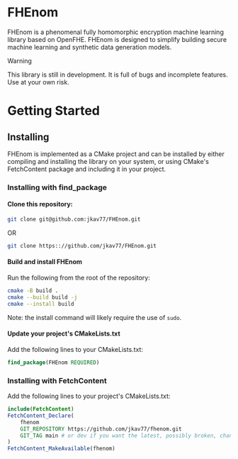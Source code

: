 # FHEnom
FHEnom is a phenomenal fully homomorphic encryption machine learning library based on OpenFHE. FHEnom is designed to simplify building secure machine learning and synthetic data generation models. 

> [!WARNING]
> This library is still in development. It is full of bugs and incomplete features. Use at your own risk.

# Getting Started

## Installing 

FHEnom is implemented as a CMake project and can be installed by either compiling and installing the library on your system, or using CMake's FetchContent package and including it in your project.

### Installing with find_package

#### Clone this repository:

```bash
git clone git@github.com:jkav77/FHEnom.git
```
OR
```bash
git clone https:://github.com/jkav77/FHEnom.git
```

#### Build and install FHEnom 

Run the following from the root of the repository:
    
```bash
cmake -B build .
cmake --build build -j
cmake --install build
```

Note: the install command will likely require the use of `sudo`.

#### Update your project's CMakeLists.txt

Add the following lines to your CMakeLists.txt:

```cmake
find_package(FHEnom REQUIRED)
```

### Installing with FetchContent

Add the following lines to your project's CMakeLists.txt:

```cmake
include(FetchContent)
FetchContent_Declare(
    fhenom
    GIT_REPOSITORY https://github.com/jkav77/fhenom.git
    GIT_TAG main # or dev if you want the latest, possibly broken, changes
)
FetchContent_MakeAvailable(fhenom)
```
